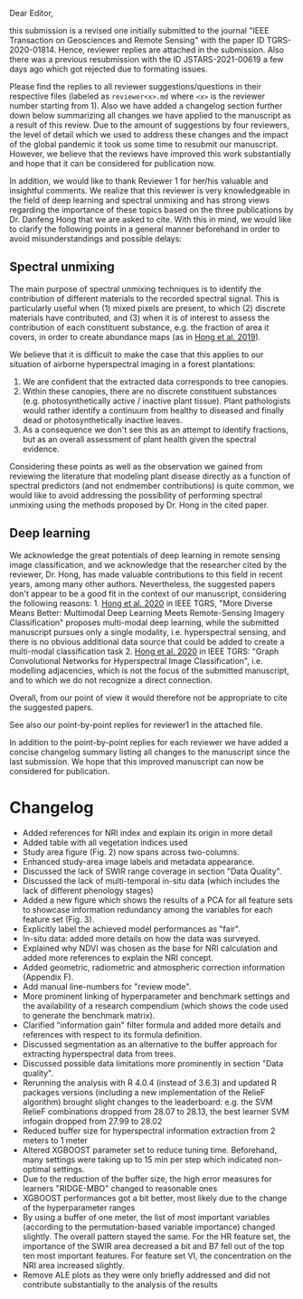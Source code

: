 Dear Editor,

this submission is a revised one initially submitted to the journal "IEEE Transaction on Geosciences and Remote Sensing" with the paper ID TGRS-2020-01814.
Hence, reviewer replies are attached in the submission.
Also there was a previous resubmission with the ID JSTARS-2021-00619 a few days ago which got rejected due to formating issues.

Please find the replies to all reviewer suggestions/questions in their respective files (labeled as `reviewer<x>.md` where `<x>` is the reviewer number starting from 1).
Also we have added a changelog section further down below summarizing all changes we have applied to the manuscript as a result of this review.
Due to the amount of suggestions by four reviewers, the level of detail which we used to address these changes and the impact of the global pandemic it took us some time to resubmit our manuscript.
However, we believe that the reviews have improved this work substantially and hope that it can be considered for publication now.

In addition, we would like to thank Reviewer 1 for her/his valuable and insightful comments.
We realize that this reviewer is very knowledgeable in the field of deep learning and spectral unmixing and has strong views regarding the importance of these topics based on the three publications by Dr. Danfeng Hong that we are asked to cite.
With this in mind, we would like to clarify the following points in a general manner beforehand in order to avoid misunderstandings and possible delays:

## Spectral unmixing

The main purpose of spectral unmixing techniques is to identify the contribution of different materials to the recorded spectral signal.
This is particularly useful when (1) mixed pixels are present, to which (2) discrete materials have contributed, and (3) when it is of interest to assess the contribution of each constituent substance, e.g. the fraction of area it covers, in order to create abundance maps (as in [Hong et al. 2019](https://ieeexplore.ieee.org/abstract/document/8528557)).

We believe that it is difficult to make the case that this applies to our situation of airborne hyperspectral imaging in a forest plantations:

1. We are confident that the extracted data corresponds to tree canopies.
2. Within these canopies, there are no discrete constituent substances (e.g. photosynthetically active / inactive plant tissue). Plant pathologists would rather identify a continuum from healthy to diseased and finally dead or photosynthetically inactive leaves.
3. As a consequence we don't see this as an attempt to identify fractions, but as an overall assessment of plant health given the spectral evidence.

Considering these points as well as the observation we gained from reviewing the literature that modeling plant disease directly as a function of spectral predictors (and not endmember contributions) is quite common, we would like to avoid addressing the possibility of performing spectral unmixing using the methods proposed by Dr. Hong in the cited paper.

## Deep learning

We acknowledge the great potentials of deep learning in remote sensing image classification, and we acknowledge that the researcher cited by the reviewer, Dr. Hong, has made valuable contributions to this field in recent years, among many other authors.
Nevertheless, the suggested papers don't appear to be a good fit in the context of our manuscript, considering the following reasons: 1.
[Hong et al. 2020](https://ieeexplore.ieee.org/abstract/document/9174822?casa_token=pSZixnENWygAAAAA:69eHYXkFWC3ZSKRLRFvQhrLaRXwcsap0EXM0v72Fp33gi7hYtkj1otYLwFKe1WoFKIDZvnBbbmA) in IEEE TGRS, "More Diverse Means Better: Multimodal Deep Learning Meets Remote-Sensing Imagery Classification" proposes multi-modal deep learning, while the submitted manuscript pursues only a single modality, i.e. hyperspectral sensing, and there is no obvious additional data source that could be added to create a multi-modal classification task 2.
[Hong et al. 2020](https://ieeexplore.ieee.org/abstract/document/9170817/?casa_token=WfBdV-3H7YsAAAAA:5bZMwI-XqmkgIJMy59dvAiRcmLpe9uCBin9-o1QQ3FptmYXLUDXsaCDWsruolJS-l6r5FcgpBx4) in IEEE TGRS: "Graph Convolutional Networks for Hyperspectral Image Classification", i.e. modelling adjacencies, which is not the focus of the submitted manuscript, and to which we do not recognize a direct connection.

Overall, from our point of view it would therefore not be appropriate to cite the suggested papers.

See also our point-by-point replies for reviewer1 in the attached file.

In addition to the point-by-point replies for each reviewer we have added a concise changelog summary listing all changes to the manuscript since the last submission.
We hope that this improved manuscript can now be considered for publication.

# Changelog

- Added references for NRI index and explain its origin in more detail
- Added table with all vegetation indices used
- Study area figure (Fig. 2) now spans across two-columns.
- Enhanced study-area image labels and metadata appearance.
- Discussed the lack of SWIR range coverage in section "Data Quality".
- Discussed the lack of multi-temporal in-situ data (which includes the lack of different phenology stages)
- Added a new figure which shows the results of a PCA for all feature sets to showcase information redundancy among the variables for each feature set (Fig. 3).
- Explicitly label the achieved model performances as "fair".
- In-situ data: added more details on how the data was surveyed.
- Explained why NDVI was chosen as the base for NRI calculation and added more references to explain the NRI concept.
- Added geometric, radiometric and atmospheric correction information (Appendix F).
- Add manual line-numbers for "review mode".
- More prominent linking of hyperparameter and benchmark settings and the availability of a research compendium (which shows the code used to generate the benchmark matrix).
- Clarified "information gain" filter formula and added more details and references with respect to its formula definition.
- Discussed segmentation as an alternative to the buffer approach for extracting hyperspectral data from trees.
- Discussed possible data limitations more prominently in section "Data quality".
- Rerunning the analysis with R 4.0.4 (instead of 3.6.3) and updated R packages versions (including a new implementation of the RelieF algorithm) brought slight changes to the leaderboard: e.g. the SVM RelieF combinations dropped from 28.07 to 28.13, the best learner SVM infogain dropped from 27.99 to 28.02
- Reduced buffer size for hyperspectral information extraction from 2 meters to 1 meter
- Altered XGBOOST parameter set to reduce tuning time. Beforehand, many settings were taking up to 15 min per step which indicated non-optimal settings.
- Due to the reduction of the buffer size, the high error measures for learners "RIDGE-MBO" changed to reasonable ones
- XGBOOST performances got a bit better, most likely due to the change of the hyperparameter ranges
- By using a buffer of one meter, the list of most important variables (according to the permutation-based variable importance) changed slightly.
  The overall pattern stayed the same.
  For the HR feature set, the importance of the SWIR area decreased a bit and B7 fell out of the top ten most important features.
  For feature set VI, the concentration on the NRI area increased slightly.
- Remove ALE plots as they were only briefly addressed and did not contribute substantially to the analysis of the results
